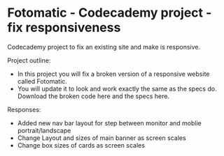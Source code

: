 # Fotomatic - Codecademy project - fix responsiveness

Codecademy project to fix an existing site and make is responsive.


Project outline:
- In this project you will fix a broken version of a responsive website called Fotomatic. 
- You will update it to look and work exactly the same as the specs do. Download the broken code here and the specs here.



Responses:
- Added new nav bar layout for step between monitor and moblie portrait/landscape
- Change Layout and sizes of main banner as screen scales
- Change box sizes of cards as screen scales
